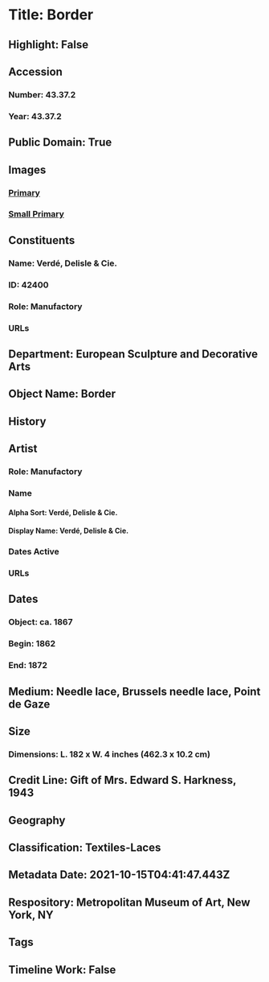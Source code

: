 # Title: Border
## Highlight: False
## Accession
### Number: 43.37.2
### Year: 43.37.2
## Public Domain: True
## Images
### [Primary](https://images.metmuseum.org/CRDImages/es/original/130272.jpg)
### [Small Primary](https://images.metmuseum.org/CRDImages/es/web-large/130272.jpg)
## Constituents
### Name: Verdé, Delisle &amp; Cie.
### ID: 42400
### Role: Manufactory
### URLs
## Department: European Sculpture and Decorative Arts
## Object Name: Border
## History
## Artist
### Role: Manufactory
### Name
#### Alpha Sort: Verdé, Delisle & Cie.
#### Display Name: Verdé, Delisle & Cie.
### Dates Active
### URLs
## Dates
### Object: ca. 1867
### Begin: 1862
### End: 1872
## Medium: Needle lace, Brussels needle lace, Point de Gaze
## Size
### Dimensions: L. 182 x W. 4 inches (462.3 x 10.2 cm)
## Credit Line: Gift of Mrs. Edward S. Harkness, 1943
## Geography
## Classification: Textiles-Laces
## Metadata Date: 2021-10-15T04:41:47.443Z
## Respository: Metropolitan Museum of Art, New York, NY
## Tags
## Timeline Work: False